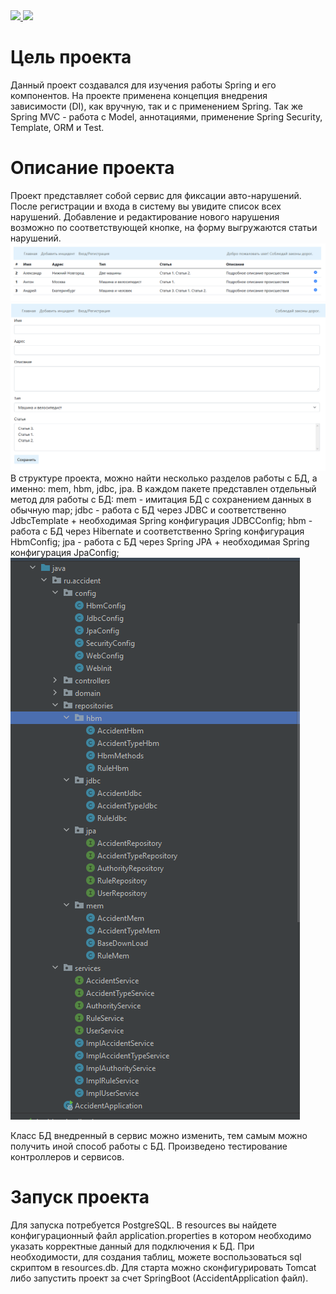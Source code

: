 <a href="https://codecov.io/gh/Sotnikov89/car_accident">
  <img src="https://codecov.io/gh/Sotnikov89/car_accident/branch/main/graph/badge.svg" />
</a>
<a href="https://travis-ci.com/github/Sotnikov89/car_accident">
  <img src="https://travis-ci.com/Sotnikov89/car_accident.svg?branch=main" />
</a>

# Цель проекта
Данный проект создавался для изучения работы Spring и его компонентов. На проекте применена концепция внедрения зависимости (DI), как вручную, так и с применением Spring.
Так же Spring MVC - работа с Model, аннотациями, применение Spring Security, Template, ORM и Test.
# Описание проекта
Проект представляет собой сервис для фиксации авто-нарушений.
После регистрации и входа в систему вы увидите список всех нарушений. 
Добавление и редактирование нового нарушения возможно по соответствующей кнопке, 
на форму выгружаются статьи нарушений.
![ScreenShot](images/1.PNG)
![ScreenShot](images/2.PNG)
В структуре проекта, можно найти несколько разделов работы с БД, а именно: mem, hbm, jdbc, jpa. 
В каждом пакете представлен отдельный метод для работы с БД: 
mem - имитация БД с сохранением данных в обычную map;
jdbc - работа с БД через JDBC и соответственно JdbcTemplate + необходимая Spring конфигурация JDBCConfig;
hbm - работа с БД через Hibernate и соответственно Spring конфигурация HbmConfig;
jpa - работа с БД через Spring JPA + необходимая Spring конфигурация JpaConfig;
![ScreenShot](images/3.PNG)

Класс БД внедренный в сервис можно изменить, тем самым можно получить иной способ работы с БД.
Произведено тестирование контроллеров и сервисов.
# Запуск проекта
Для запуска потребуется PostgreSQL.
В resources вы найдете конфигурационный файл application.properties в котором необходимо указать корректные данный для подключения к БД.
При необходимости, для создания таблиц, можете воспользоваться sql скриптом в resources.db.
Для старта можно сконфигурировать Tomcat либо запустить проект за счет SpringBoot (AccidentApplication файл).

